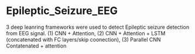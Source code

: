 # Epileptic_Seizure_EEG
3 deep leanring frameworks were used to detect Epileptic seizure detection from EEG signal.
(1) CNN + Attention,
(2) CNN + Attention + LSTM (concatenated with FC layers/skip coonection),
(3) Parallel CNN Contatenated + attention
